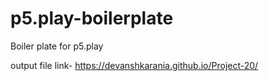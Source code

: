 # p5.play-boilerplate
Boiler plate for p5.play

output file link-
https://devanshkarania.github.io/Project-20/
